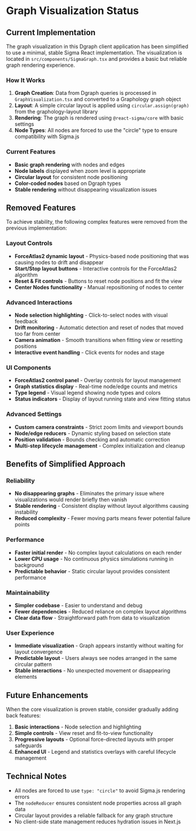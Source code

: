 # Graph Visualization Status

## Current Implementation

The graph visualization in this Dgraph client application has been simplified to use a minimal, stable Sigma React implementation. The visualization is located in `src/components/SigmaGraph.tsx` and provides a basic but reliable graph rendering experience.

### How It Works

1. **Graph Creation**: Data from Dgraph queries is processed in `GraphVisualization.tsx` and converted to a Graphology graph object
2. **Layout**: A simple circular layout is applied using `circular.assign(graph)` from the graphology-layout library
3. **Rendering**: The graph is rendered using `@react-sigma/core` with basic settings
4. **Node Types**: All nodes are forced to use the "circle" type to ensure compatibility with Sigma.js

### Current Features

- **Basic graph rendering** with nodes and edges
- **Node labels** displayed when zoom level is appropriate
- **Circular layout** for consistent node positioning
- **Color-coded nodes** based on Dgraph types
- **Stable rendering** without disappearing visualization issues

## Removed Features

To achieve stability, the following complex features were removed from the previous implementation:

### Layout Controls
- **ForceAtlas2 dynamic layout** - Physics-based node positioning that was causing nodes to drift and disappear
- **Start/Stop layout buttons** - Interactive controls for the ForceAtlas2 algorithm
- **Reset & Fit controls** - Buttons to reset node positions and fit the view
- **Center Nodes functionality** - Manual repositioning of nodes to center

### Advanced Interactions
- **Node selection highlighting** - Click-to-select nodes with visual feedback
- **Drift monitoring** - Automatic detection and reset of nodes that moved too far from center
- **Camera animation** - Smooth transitions when fitting view or resetting positions
- **Interactive event handling** - Click events for nodes and stage

### UI Components
- **ForceAtlas2 control panel** - Overlay controls for layout management
- **Graph statistics display** - Real-time node/edge counts and metrics
- **Type legend** - Visual legend showing node types and colors
- **Status indicators** - Display of layout running state and view fitting status

### Advanced Settings
- **Custom camera constraints** - Strict zoom limits and viewport bounds
- **Node/edge reducers** - Dynamic styling based on selection state
- **Position validation** - Bounds checking and automatic correction
- **Multi-step lifecycle management** - Complex initialization and cleanup

## Benefits of Simplified Approach

### Reliability
- **No disappearing graphs** - Eliminates the primary issue where visualizations would render briefly then vanish
- **Stable rendering** - Consistent display without layout algorithms causing instability
- **Reduced complexity** - Fewer moving parts means fewer potential failure points

### Performance
- **Faster initial render** - No complex layout calculations on each render
- **Lower CPU usage** - No continuous physics simulations running in background
- **Predictable behavior** - Static circular layout provides consistent performance

### Maintainability
- **Simpler codebase** - Easier to understand and debug
- **Fewer dependencies** - Reduced reliance on complex layout algorithms
- **Clear data flow** - Straightforward path from data to visualization

### User Experience
- **Immediate visualization** - Graph appears instantly without waiting for layout convergence
- **Predictable layout** - Users always see nodes arranged in the same circular pattern
- **Stable interactions** - No unexpected movement or disappearing elements

## Future Enhancements

When the core visualization is proven stable, consider gradually adding back features:

1. **Basic interactions** - Node selection and highlighting
2. **Simple controls** - View reset and fit-to-view functionality  
3. **Progressive layouts** - Optional force-directed layouts with proper safeguards
4. **Enhanced UI** - Legend and statistics overlays with careful lifecycle management

## Technical Notes

- All nodes are forced to use `type: "circle"` to avoid Sigma.js rendering errors
- The `nodeReducer` ensures consistent node properties across all graph data
- Circular layout provides a reliable fallback for any graph structure
- No client-side state management reduces hydration issues in Next.js